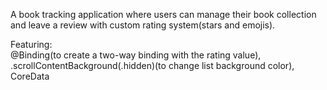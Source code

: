 A book tracking application where users can manage their book collection and leave a review with custom rating system(stars and emojis).

Featuring:  
@Binding(to create a two-way binding with the rating value),  
.scrollContentBackground(.hidden)(to change list background color),  
CoreData

